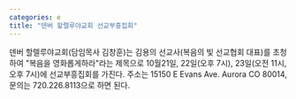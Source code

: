 ```yaml
---
categories: e
title: "덴버 할렐루야교회 선교부흥집회"
---
```

덴버 할렐루야교회(담임목사 김창훈)는 김용의 선교사(복음의 빛 선교협회 대표)를 초청하여 "복음을 영화롭게하라"라는 제목으로 10월21일, 22일(오후 7시), 23일(오전 11시, 오후 7시)에 선교부흥집회를 가진다. 주소는 15150 E Evans Ave. Aurora CO 80014, 문의는 720.226.8113으로 하면 된다.